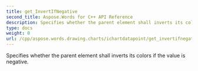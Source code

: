 ```yaml
---
title: get_InvertIfNegative
second_title: Aspose.Words for C++ API Reference
description: Specifies whether the parent element shall inverts its colors if the value is negative. 
type: docs
weight: 0
url: /cpp/aspose.words.drawing.charts/ichartdatapoint/get_invertifnegative/
---
```


Specifies whether the parent element shall inverts its colors if the value is negative. 

